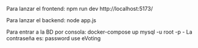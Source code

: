 Para lanzar el frontend:
    npm run dev
    http://localhost:5173/

Para lanzar el backend:
    node app.js

Para entrar a la BD por consola:
    docker-compose up
    mysql -u root -p
    - La contraseña es: password
    use eVoting